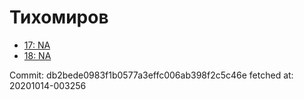 # Тихомиров
- [17: NA](17.md)
- [18: NA](18.md)

Commit: db2bede0983f1b0577a3effc006ab398f2c5c46e
 fetched at: 20201014-003256
